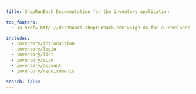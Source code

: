 ```yaml
---
title: ShopRunBack Documentation for the inventory application

toc_footers:
  - <a href='http://dashboard.shoprunback.com'>Sign Up for a Developer Key</a>

includes:
  - inventory/introduction
  - inventory/login
  - inventory/list
  - inventory/scan
  - inventory/account
  - inventory/requirements

search: false
---
```



